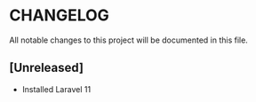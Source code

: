 # CHANGELOG

All notable changes to this project will be documented in this file.

## [Unreleased]
- Installed Laravel 11

